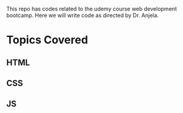 This repo has codes related to the udemy course web development bootcamp.
Here we will write code as directed by Dr. Anjela.

# Topics Covered
## HTML
## CSS
## JS